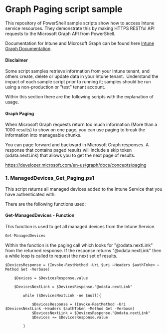 # Graph Paging script sample

This repository of PowerShell sample scripts show how to access Intune service resources.  They demonstrate this by making HTTPS RESTful API requests to the Microsoft Graph API from PowerShell.

Documentation for Intune and Microsoft Graph can be found here [Intune Graph Documentation](https://developer.microsoft.com/en-us/graph/docs/api-reference/beta/resources/intune_graph_overview).

#### Disclaimer
Some script samples retrieve information from your Intune tenant, and others create, delete or update data in your Intune tenant.  Understand the impact of each sample script prior to running it; samples should be run using a non-production or "test" tenant account. 

Within this section there are the following scripts with the explanation of usage.

#### Graph Paging
When Microsoft Graph requests return too much information (More than a 1000 results) to show on one page, you can use paging to break the information into manageable chunks.

You can page forward and backward in Microsoft Graph responses. A response that contains paged results will include a skip token (odata.nextLink) that allows you to get the next page of results.

https://developer.microsoft.com/en-us/graph/docs/concepts/paging

### 1. ManagedDevices_Get_Paging.ps1
This script returns all managed devices added to the Intune Service that you have authenticated with.

There are the following functions used:

#### Get-ManagedDevices - Function
This function is used to get all managed devices from the Intune Service.
```PowerShell
Get-ManagedDevices
```

Within the function is the paging call which looks for "@odata.nextLink" from the returned response. If the response returns "@odata.nextLink" then a while loop is called to request the next set of results.

```
$DevicesResponse = (Invoke-RestMethod -Uri $uri –Headers $authToken –Method Get -Verbose)

    $Devices = $DevicesResponse.value

    $DevicesNextLink = $DevicesResponse."@odata.nextLink"

        while ($DevicesNextLink -ne $null){

            $DevicesResponse = (Invoke-RestMethod -Uri $DevicesNextLink –Headers $authToken –Method Get -Verbose)
            $DevicesNextLink = $DevicesResponse."@odata.nextLink"
            $Devices += $DevicesResponse.value

        }
```
